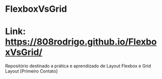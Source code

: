 # FlexboxVsGrid
# Link: https://808rodrigo.github.io/FlexboxVsGrid/
Repositório destinado a prática e aprendizado de Layout Flexbox e Grid Layout [Primeiro Contato]
